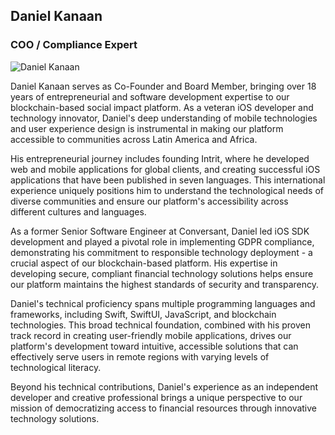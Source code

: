 ## Daniel Kanaan
### COO / Compliance Expert

![Daniel Kanaan](https://thegivehub.com/img/danny.jpg#bio-pic)

Daniel Kanaan serves as Co-Founder and Board Member, bringing over 18 years of entrepreneurial and software development expertise to our blockchain-based social impact platform. As a veteran iOS developer and technology innovator, Daniel's deep understanding of mobile technologies and user experience design is instrumental in making our platform accessible to communities across Latin America and Africa.

His entrepreneurial journey includes founding Intrit, where he developed web and mobile applications for global clients, and creating successful iOS applications that have been published in seven languages. This international experience uniquely positions him to understand the technological needs of diverse communities and ensure our platform's accessibility across different cultures and languages.

As a former Senior Software Engineer at Conversant, Daniel led iOS SDK development and played a pivotal role in implementing GDPR compliance, demonstrating his commitment to responsible technology deployment - a crucial aspect of our blockchain-based platform. His expertise in developing secure, compliant financial technology solutions helps ensure our platform maintains the highest standards of security and transparency.

Daniel's technical proficiency spans multiple programming languages and frameworks, including Swift, SwiftUI, JavaScript, and blockchain technologies. This broad technical foundation, combined with his proven track record in creating user-friendly mobile applications, drives our platform's development toward intuitive, accessible solutions that can effectively serve users in remote regions with varying levels of technological literacy.

Beyond his technical contributions, Daniel's experience as an independent developer and creative professional brings a unique perspective to our mission of democratizing access to financial resources through innovative technology solutions.
